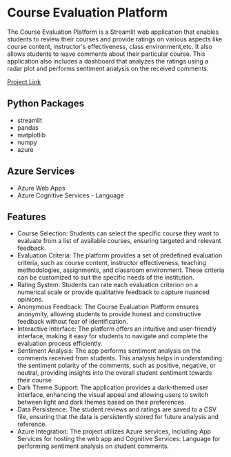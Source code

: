 # Course Evaluation Platform
The Course Evaluation Platform is a Streamlit web application that enables students to review their courses and provide ratings on various aspects like course content, instructor's effectiveness, class environment,etc. It also allows students to leave comments about their particular course. This application also includes a dashboard that analyzes the ratings using a radar plot and performs sentiment analysis on the received comments.

[Project Link](https://courseevalform.azurewebsites.net/)

  
## Python Packages
* streamlit
* pandas
* matplotlib
* numpy
* azure

## Azure Services
* Azure Web Apps
* Azure Cognitive Services - Language

## Features
* Course Selection: Students can select the specific course they want to evaluate from a list of available courses, ensuring targeted and relevant feedback.
* Evaluation Criteria: The platform provides a set of predefined evaluation criteria, such as course content, instructor effectiveness, teaching methodologies, assignments, and classroom environment. These criteria can be customized to suit the specific needs of the institution.
* Rating System: Students can rate each evaluation criterion on a numerical scale or provide qualitative feedback to capture nuanced opinions.
* Anonymous Feedback: The Course Evaluation Platform ensures anonymity, allowing students to provide honest and constructive feedback without fear of identification.
* Interactive Interface: The platform offers an intuitive and user-friendly interface, making it easy for students to navigate and complete the evaluation process efficiently.
* Sentiment Analysis: The app performs sentiment analysis on the comments received from students. This analysis helps in understanding the sentiment polarity of the comments, such as positive, negative, or neutral, providing insights into the overall student sentiment towards their course
* Dark Theme Support: The application provides a dark-themed user interface, enhancing the visual appeal and allowing users to switch between light and dark themes based on their preferences.
* Data Persistence: The student reviews and ratings are saved to a CSV file, ensuring that the data is persistently stored for future analysis and reference.
* Azure Integration: The project utilizes Azure services, including App Services for hosting the web app and Cognitive Services: Language for performing sentiment analysis on student comments.
